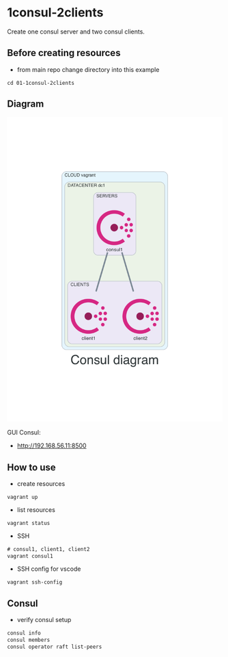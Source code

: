 # 1consul-2clients
Create one consul server and two consul clients.

## Before creating resources
- from main repo change directory into this example
```
cd 01-1consul-2clients
```

## Diagram
![](./diagram/diagram.png)

GUI Consul:
- http://192.168.56.11:8500

## How to use
- create resources
```
vagrant up
```

- list resources
```
vagrant status
```

- SSH
```
# consul1, client1, client2
vagrant consul1
```

- SSH config for vscode
```
vagrant ssh-config
```

## Consul
- verify consul setup
```
consul info
consul members
consul operator raft list-peers
```
